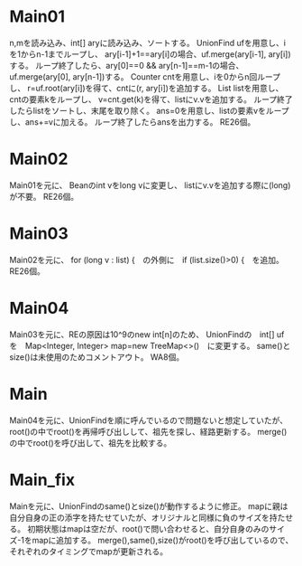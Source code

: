 # Main01
n,mを読み込み、int[] aryに読み込み、ソートする。
UnionFind ufを用意し、iを1からn-1までループし、
ary[i-1]+1==ary[i]の場合、uf.merge(ary[i-1], ary[i])する。
ループ終了したら、ary[0]==0 && ary[n-1]==m-1の場合、uf.merge(ary[0], ary[n-1])する。
Counter cntを用意し、iを0からn回ループし、
r=uf.root(ary[i])を得て、cntに(r, ary[i])を追加する。
List<Long> listを用意し、cntの要素kをループし、
v=cnt.get(k)を得て、listにv.vを追加する。
ループ終了したらlistをソートし、末尾を取り除く。
ans=0を用意し、listの要素vをループし、ans+=vに加える。
ループ終了したらansを出力する。
RE26個。

# Main02
Main01を元に、
Beanのint vをlong vに変更し、
listにv.vを追加する際に(long)が不要。
RE26個。

# Main03
Main02を元に、
for (long v : list) {　の外側に　if (list.size()>0) {　を追加。
RE26個。

# Main04
Main03を元に、REの原因は10^9のnew int\[n\]のため、
UnionFindの　int[] uf　を　Map<Integer, Integer> map=new TreeMap<>()　に変更する。
same()とsize()は未使用のためコメントアウト。
WA8個。

# Main
Main04を元に、UnionFindを順に呼んでいるので問題ないと想定していたが、
root()の中でroot()を再帰呼び出しして、祖先を探し、経路更新する。
merge()の中でroot()を呼び出して、祖先を比較する。

# Main\_fix
Mainを元に、UnionFindのsame()とsize()が動作するように修正。
mapに親は自分自身の正の添字を持たせていたが、オリジナルと同様に負のサイズを持たせる。
初期状態はmapは空だが、root()で問い合わせると、自分自身のみのサイズ-1をmapに追加する。
merge(),same(),size()がroot()を呼び出しているので、それぞれのタイミングでmapが更新される。

